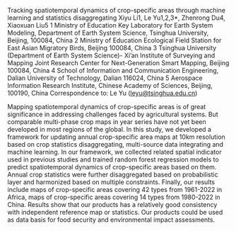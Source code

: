 Tracking spatiotemporal dynamics of crop-specific areas through machine learning and statistics disaggregating
Xiyu Li1, Le Yu1,2,3*, Zhenrong Du4, Xiaoxuan Liu5
1 Ministry of Education Key Laboratory for Earth System Modeling, Department of Earth System Science, Tsinghua University, Beijing, 100084, China
2 Ministry of Education Ecological Field Station for East Asian Migratory Birds, Beijing 100084, China
3 Tsinghua University (Department of Earth System Science)- Xi’an Institute of Surveying and Mapping Joint Research Center for Next-Generation Smart Mapping, Beijing 100084, China
4 School of Information and Communication Engineering, Dalian University of Technology, Dalian 116024, China
5 Aerospace Information Research Institute, Chinese Academy of Sciences, Beijing, 100190, China
Correspondence to: Le Yu (leyu@tsinghua.edu.cn)


Mapping spatiotemporal dynamics of crop-specific areas is of great significance in addressing challenges faced by agricultural systems. 
But comparable multi-phase crop maps in year series have not yet been developed in most regions of the global. 
In this study, we developed a framework for updating annual crop-specific area maps at 10km resolution based on crop statistics disaggregating, multi-source data integrating and machine learning. 
In our framework, we collected related spatial indicator used in previous studies and trained random forest regression models to predict spatiotemporal dynamics of crop-specific areas based on them. 
Annual crop statistics were further disaggregated based on probabilistic layer and harmonized based on multiple constraints. 
Finally, our results include maps of crop-specific areas covering 42 types from 1961-2022 in Africa, maps of crop-specific areas covering 14 types from 1980-2022 in China. 
Results show that our products has a relatively good consistency with independent reference map or statistics. 
Our products could be used as data basis for food security and environmental impact assessments.
